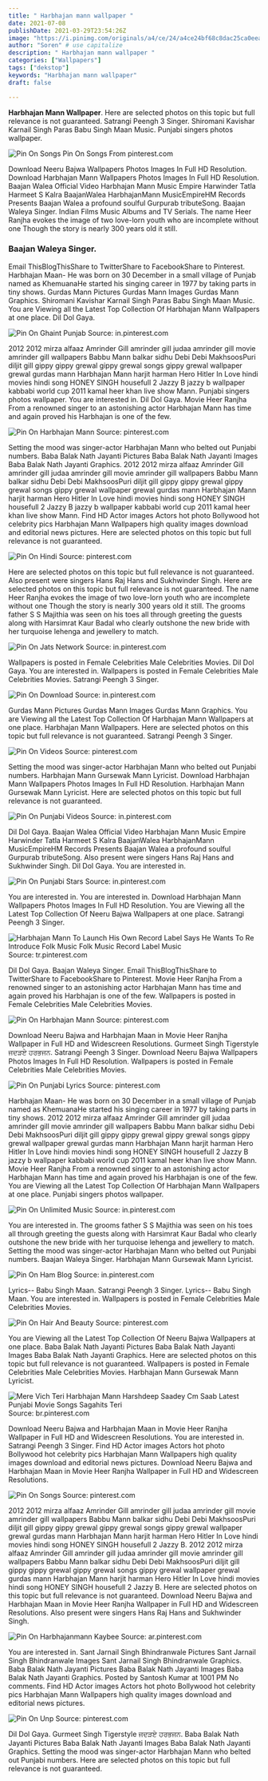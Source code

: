 ```yaml
---
title: " Harbhajan mann wallpaper "
date: 2021-07-08
publishDate: 2021-03-29T23:54:26Z
image: "https://i.pinimg.com/originals/a4/ce/24/a4ce24bf68c8dac25ca0eeae3ca8cdfe.jpg"
author: "Soren" # use capitalize
description: " Harbhajan mann wallpaper "
categories: ["Wallpapers"]
tags: ["dekstop"]
keywords: "Harbhajan mann wallpaper"
draft: false

---
```



**Harbhajan Mann Wallpaper**. Here are selected photos on this topic but full relevance is not guaranteed. Satrangi Peengh 3 Singer. Shiromani Kavishar Karnail Singh Paras Babu Singh Maan Music. Punjabi singers photos wallpaper.

![Pin On Songs](https://i.pinimg.com/originals/2d/58/f8/2d58f8d2d54e81decad885dbe9b78071.jpg "Pin On Songs")
Pin On Songs From pinterest.com


Download Neeru Bajwa Wallpapers Photos Images In Full HD Resolution. Download Harbhajan Mann Wallpapers Photos Images In Full HD Resolution. Baajan Walea Official Video Harbhajan Mann Music Empire Harwinder Tatla Harmeet S Kalra BaajanWalea HarbhajanMann MusicEmpireHM Records Presents Baajan Walea a profound soulful Gurpurab tributeSong. Baajan Waleya Singer. Indian Films Music Albums and TV Serials. The name Heer Ranjha evokes the image of two love-lorn youth who are incomplete without one Though the story is nearly 300 years old it still.

### Baajan Waleya Singer.

Email ThisBlogThisShare to TwitterShare to FacebookShare to Pinterest. Harbhajan Maan- He was born on 30 December in a small village of Punjab named as KhemuanaHe started his singing career in 1977 by taking parts in tiny shows. Gurdas Mann Pictures Gurdas Mann Images Gurdas Mann Graphics. Shiromani Kavishar Karnail Singh Paras Babu Singh Maan Music. You are Viewing all the Latest Top Collection Of Harbhajan Mann Wallpapers at one place. Dil Dol Gaya.


![Pin On Ghaint Punjab](https://i.pinimg.com/originals/78/52/38/785238df9bc6c110231e042fd9cdad4d.jpg "Pin On Ghaint Punjab")
Source: in.pinterest.com

2012 2012 mirza alfaaz Amrinder Gill amrinder gill judaa amrinder gill movie amrinder gill wallpapers Babbu Mann balkar sidhu Debi Debi MakhsoosPuri diljit gill gippy gippy grewal gippy grewal songs gippy grewal wallpaper grewal gurdas mann Harbhajan Mann harjit harman Hero Hitler In Love hindi movies hindi song HONEY SINGH housefull 2 Jazzy B jazzy b wallpaper kabbabi world cup 2011 kamal heer khan live show Mann. Punjabi singers photos wallpaper. You are interested in. Dil Dol Gaya. Movie Heer Ranjha From a renowned singer to an astonishing actor Harbhajan Mann has time and again proved his Harbhajan is one of the few.

![Pin On Harbhajan Mann](https://i.pinimg.com/474x/24/73/9d/24739d809791a1423d2e0c0147654844.jpg "Pin On Harbhajan Mann")
Source: pinterest.com

Setting the mood was singer-actor Harbhajan Mann who belted out Punjabi numbers. Baba Balak Nath Jayanti Pictures Baba Balak Nath Jayanti Images Baba Balak Nath Jayanti Graphics. 2012 2012 mirza alfaaz Amrinder Gill amrinder gill judaa amrinder gill movie amrinder gill wallpapers Babbu Mann balkar sidhu Debi Debi MakhsoosPuri diljit gill gippy gippy grewal gippy grewal songs gippy grewal wallpaper grewal gurdas mann Harbhajan Mann harjit harman Hero Hitler In Love hindi movies hindi song HONEY SINGH housefull 2 Jazzy B jazzy b wallpaper kabbabi world cup 2011 kamal heer khan live show Mann. Find HD Actor images Actors hot photo Bollywood hot celebrity pics Harbhajan Mann Wallpapers high quality images download and editorial news pictures. Here are selected photos on this topic but full relevance is not guaranteed.

![Pin On Hindi](https://i.pinimg.com/originals/fc/f7/3c/fcf73ca4b808bbf2357400bea52b4805.jpg "Pin On Hindi")
Source: pinterest.com

Here are selected photos on this topic but full relevance is not guaranteed. Also present were singers Hans Raj Hans and Sukhwinder Singh. Here are selected photos on this topic but full relevance is not guaranteed. The name Heer Ranjha evokes the image of two love-lorn youth who are incomplete without one Though the story is nearly 300 years old it still. The grooms father S S Majithia was seen on his toes all through greeting the guests along with Harsimrat Kaur Badal who clearly outshone the new bride with her turquoise lehenga and jewellery to match.

![Pin On Jats Network](https://i.pinimg.com/originals/6a/32/4f/6a324fee77f4f0ace41b6f0bbde660ea.jpg "Pin On Jats Network")
Source: in.pinterest.com

Wallpapers is posted in Female Celebrities Male Celebrities Movies. Dil Dol Gaya. You are interested in. Wallpapers is posted in Female Celebrities Male Celebrities Movies. Satrangi Peengh 3 Singer.

![Pin On Download](https://i.pinimg.com/originals/06/f4/d4/06f4d498273ed2614deb27d3d481dc2c.jpg "Pin On Download")
Source: in.pinterest.com

Gurdas Mann Pictures Gurdas Mann Images Gurdas Mann Graphics. You are Viewing all the Latest Top Collection Of Harbhajan Mann Wallpapers at one place. Harbhajan Mann Wallpapers. Here are selected photos on this topic but full relevance is not guaranteed. Satrangi Peengh 3 Singer.

![Pin On Videos](https://i.pinimg.com/originals/ce/f6/9a/cef69ab6e306d59a883afbc669fc685d.jpg "Pin On Videos")
Source: pinterest.com

Setting the mood was singer-actor Harbhajan Mann who belted out Punjabi numbers. Harbhajan Mann Gursewak Mann Lyricist. Download Harbhajan Mann Wallpapers Photos Images In Full HD Resolution. Harbhajan Mann Gursewak Mann Lyricist. Here are selected photos on this topic but full relevance is not guaranteed.

![Pin On Punjabi Videos](https://i.pinimg.com/originals/b8/c6/14/b8c6149186d5895d80602c98815d5b20.jpg "Pin On Punjabi Videos")
Source: in.pinterest.com

Dil Dol Gaya. Baajan Walea Official Video Harbhajan Mann Music Empire Harwinder Tatla Harmeet S Kalra BaajanWalea HarbhajanMann MusicEmpireHM Records Presents Baajan Walea a profound soulful Gurpurab tributeSong. Also present were singers Hans Raj Hans and Sukhwinder Singh. Dil Dol Gaya. You are interested in.

![Pin On Punjabi Stars](https://i.pinimg.com/originals/0b/2c/c3/0b2cc37333813fd8c9059c09a5a136bd.jpg "Pin On Punjabi Stars")
Source: in.pinterest.com

You are interested in. You are interested in. Download Harbhajan Mann Wallpapers Photos Images In Full HD Resolution. You are Viewing all the Latest Top Collection Of Neeru Bajwa Wallpapers at one place. Satrangi Peengh 3 Singer.

![Harbhajan Mann To Launch His Own Record Label Says He Wants To Re Introduce Folk Music Folk Music Record Label Music](https://i.pinimg.com/600x315/8f/eb/32/8feb329c3359c7d8c80a8228b1ac7dd3.jpg "Harbhajan Mann To Launch His Own Record Label Says He Wants To Re Introduce Folk Music Folk Music Record Label Music")
Source: tr.pinterest.com

Dil Dol Gaya. Baajan Waleya Singer. Email ThisBlogThisShare to TwitterShare to FacebookShare to Pinterest. Movie Heer Ranjha From a renowned singer to an astonishing actor Harbhajan Mann has time and again proved his Harbhajan is one of the few. Wallpapers is posted in Female Celebrities Male Celebrities Movies.

![Pin On Harbhajan Mann](https://i.pinimg.com/originals/03/de/ca/03deca8e0e3371ddd454fbe46650d29b.jpg "Pin On Harbhajan Mann")
Source: pinterest.com

Download Neeru Bajwa and Harbhajan Maan in Movie Heer Ranjha Wallpaper in Full HD and Widescreen Resolutions. Gurmeet Singh Tigerstyle ਜਦੜਏ ਹਰਭਜਨ. Satrangi Peengh 3 Singer. Download Neeru Bajwa Wallpapers Photos Images In Full HD Resolution. Wallpapers is posted in Female Celebrities Male Celebrities Movies.

![Pin On Punjabi Lyrics](https://i.pinimg.com/originals/3f/e8/bd/3fe8bde61bdc81bc00bdf8f87f0e5041.jpg "Pin On Punjabi Lyrics")
Source: pinterest.com

Harbhajan Maan- He was born on 30 December in a small village of Punjab named as KhemuanaHe started his singing career in 1977 by taking parts in tiny shows. 2012 2012 mirza alfaaz Amrinder Gill amrinder gill judaa amrinder gill movie amrinder gill wallpapers Babbu Mann balkar sidhu Debi Debi MakhsoosPuri diljit gill gippy gippy grewal gippy grewal songs gippy grewal wallpaper grewal gurdas mann Harbhajan Mann harjit harman Hero Hitler In Love hindi movies hindi song HONEY SINGH housefull 2 Jazzy B jazzy b wallpaper kabbabi world cup 2011 kamal heer khan live show Mann. Movie Heer Ranjha From a renowned singer to an astonishing actor Harbhajan Mann has time and again proved his Harbhajan is one of the few. You are Viewing all the Latest Top Collection Of Harbhajan Mann Wallpapers at one place. Punjabi singers photos wallpaper.

![Pin On Unlimited Music](https://i.pinimg.com/originals/c5/78/24/c578244b856f0cb3cb30931e051a8bc6.jpg "Pin On Unlimited Music")
Source: in.pinterest.com

You are interested in. The grooms father S S Majithia was seen on his toes all through greeting the guests along with Harsimrat Kaur Badal who clearly outshone the new bride with her turquoise lehenga and jewellery to match. Setting the mood was singer-actor Harbhajan Mann who belted out Punjabi numbers. Baajan Waleya Singer. Harbhajan Mann Gursewak Mann Lyricist.

![Pin On Ham Blog](https://i.pinimg.com/originals/8f/0b/ec/8f0bec86f19c640a484b5f30e2faf95c.jpg "Pin On Ham Blog")
Source: in.pinterest.com

Lyrics-- Babu Singh Maan. Satrangi Peengh 3 Singer. Lyrics-- Babu Singh Maan. You are interested in. Wallpapers is posted in Female Celebrities Male Celebrities Movies.

![Pin On Hair And Beauty](https://i.pinimg.com/originals/6e/25/67/6e2567edcabc70b39919542028d2f560.jpg "Pin On Hair And Beauty")
Source: pinterest.com

You are Viewing all the Latest Top Collection Of Neeru Bajwa Wallpapers at one place. Baba Balak Nath Jayanti Pictures Baba Balak Nath Jayanti Images Baba Balak Nath Jayanti Graphics. Here are selected photos on this topic but full relevance is not guaranteed. Wallpapers is posted in Female Celebrities Male Celebrities Movies. Harbhajan Mann Gursewak Mann Lyricist.

![Mere Vich Teri Harbhajan Mann Harshdeep Saadey Cm Saab Latest Punjabi Movie Songs Sagahits Teri](https://i.pinimg.com/originals/be/f6/ee/bef6eec23319e88c954be2572b9ea60b.jpg "Mere Vich Teri Harbhajan Mann Harshdeep Saadey Cm Saab Latest Punjabi Movie Songs Sagahits Teri")
Source: br.pinterest.com

Download Neeru Bajwa and Harbhajan Maan in Movie Heer Ranjha Wallpaper in Full HD and Widescreen Resolutions. You are interested in. Satrangi Peengh 3 Singer. Find HD Actor images Actors hot photo Bollywood hot celebrity pics Harbhajan Mann Wallpapers high quality images download and editorial news pictures. Download Neeru Bajwa and Harbhajan Maan in Movie Heer Ranjha Wallpaper in Full HD and Widescreen Resolutions.

![Pin On Songs](https://i.pinimg.com/originals/2d/58/f8/2d58f8d2d54e81decad885dbe9b78071.jpg "Pin On Songs")
Source: pinterest.com

2012 2012 mirza alfaaz Amrinder Gill amrinder gill judaa amrinder gill movie amrinder gill wallpapers Babbu Mann balkar sidhu Debi Debi MakhsoosPuri diljit gill gippy gippy grewal gippy grewal songs gippy grewal wallpaper grewal gurdas mann Harbhajan Mann harjit harman Hero Hitler In Love hindi movies hindi song HONEY SINGH housefull 2 Jazzy B. 2012 2012 mirza alfaaz Amrinder Gill amrinder gill judaa amrinder gill movie amrinder gill wallpapers Babbu Mann balkar sidhu Debi Debi MakhsoosPuri diljit gill gippy gippy grewal gippy grewal songs gippy grewal wallpaper grewal gurdas mann Harbhajan Mann harjit harman Hero Hitler In Love hindi movies hindi song HONEY SINGH housefull 2 Jazzy B. Here are selected photos on this topic but full relevance is not guaranteed. Download Neeru Bajwa and Harbhajan Maan in Movie Heer Ranjha Wallpaper in Full HD and Widescreen Resolutions. Also present were singers Hans Raj Hans and Sukhwinder Singh.

![Pin On Harbhajanmann Kaybee](https://i.pinimg.com/originals/c3/e6/1f/c3e61f4d3234fbdb8b325f37ec241c0e.jpg "Pin On Harbhajanmann Kaybee")
Source: ar.pinterest.com

You are interested in. Sant Jarnail Singh Bhindranwale Pictures Sant Jarnail Singh Bhindranwale Images Sant Jarnail Singh Bhindranwale Graphics. Baba Balak Nath Jayanti Pictures Baba Balak Nath Jayanti Images Baba Balak Nath Jayanti Graphics. Posted by Santosh Kumar at 1001 PM No comments. Find HD Actor images Actors hot photo Bollywood hot celebrity pics Harbhajan Mann Wallpapers high quality images download and editorial news pictures.

![Pin On Unp](https://i.pinimg.com/originals/a4/ce/24/a4ce24bf68c8dac25ca0eeae3ca8cdfe.jpg "Pin On Unp")
Source: pinterest.com

Dil Dol Gaya. Gurmeet Singh Tigerstyle ਜਦੜਏ ਹਰਭਜਨ. Baba Balak Nath Jayanti Pictures Baba Balak Nath Jayanti Images Baba Balak Nath Jayanti Graphics. Setting the mood was singer-actor Harbhajan Mann who belted out Punjabi numbers. Here are selected photos on this topic but full relevance is not guaranteed.

